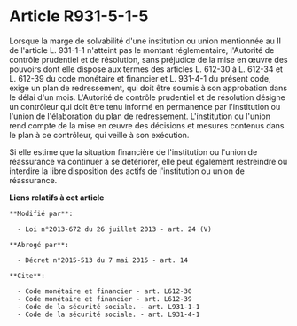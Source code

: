 # Article R931-5-1-5

Lorsque la marge de solvabilité d'une institution ou union mentionnée au II de l'article L. 931-1-1 n'atteint pas le montant
réglementaire, l'Autorité de contrôle prudentiel et de résolution, sans préjudice de la mise en œuvre des pouvoirs dont elle
dispose aux termes des articles L. 612-30 à L. 612-34 et L. 612-39 du code monétaire et financier et L. 931-4-1 du présent
code, exige un plan de redressement, qui doit être soumis à son approbation dans le délai d'un mois. L'Autorité de contrôle
prudentiel et de résolution désigne un contrôleur qui doit être tenu informé en permanence par l'institution ou l'union de
l'élaboration du plan de redressement. L'institution ou l'union rend compte de la mise en œuvre des décisions et mesures
contenus dans le plan à ce contrôleur, qui veille à son exécution. 

Si elle estime que la situation financière de l'institution ou l'union de réassurance va continuer à se détériorer, elle peut
également restreindre ou interdire la libre disposition des actifs de l'institution ou union de réassurance.

**Liens relatifs à cet article**

	**Modifié par**:

	  - Loi n°2013-672 du 26 juillet 2013 - art. 24 (V)

	**Abrogé par**:

	  - Décret n°2015-513 du 7 mai 2015 - art. 14

	**Cite**:

	  - Code monétaire et financier - art. L612-30
	  - Code monétaire et financier - art. L612-39
	  - Code de la sécurité sociale. - art. L931-1-1
	  - Code de la sécurité sociale. - art. L931-4-1
